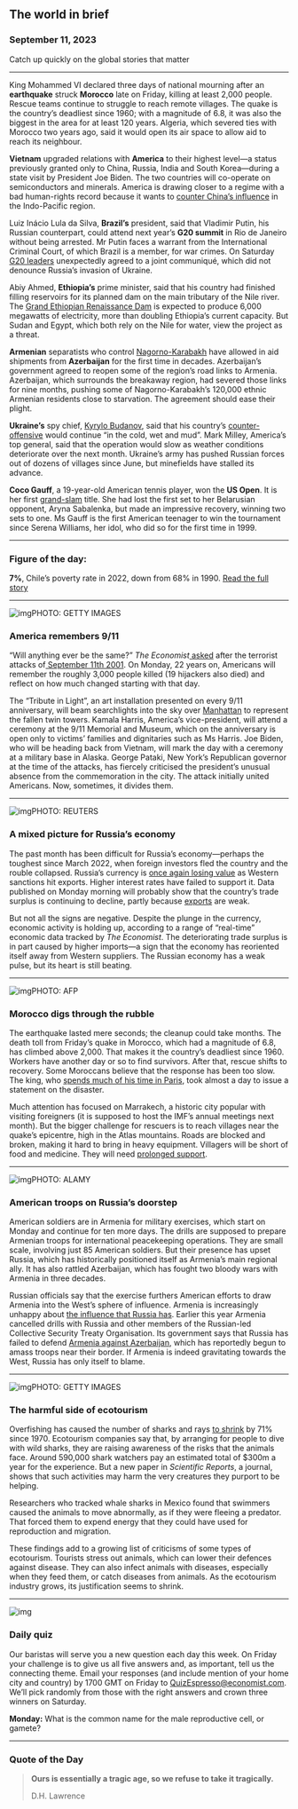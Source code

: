 ## The world in brief

### September 11, 2023

Catch up quickly on the global stories that matter



------



King Mohammed VI declared three days of national mourning after an **earthquake** struck **Morocco** late on Friday, killing at least 2,000 people. Rescue teams continue to struggle to reach remote villages. The quake is the country’s deadliest since 1960; with a magnitude of 6.8, it was also the biggest in the area for at least 120 years. Algeria, which severed ties with Morocco two years ago, said it would open its air space to allow aid to reach its neighbour.

**Vietnam** upgraded relations with **America** to their highest level—a status previously granted only to China, Russia, India and South Korea—during a state visit by President Joe Biden. The two countries will co-operate on semiconductors and minerals. America is drawing closer to a regime with a bad human-rights record because it wants to [counter China’s influence](https://www.economist.com/asia/2023/09/07/joe-bidens-visit-to-hanoi-is-a-signal-to-china) in the Indo-Pacific region.

Luiz Inácio Lula da Silva, **Brazil’s** president, said that Vladimir Putin, his Russian counterpart, could attend next year’s **G20 summit** in Rio de Janeiro without being arrested. Mr Putin faces a warrant from the International Criminal Court, of which Brazil is a member, for war crimes. On Saturday [G20 leaders](https://www.economist.com/asia/2023/09/07/the-g20-summit-will-be-a-resounding-success-for-india) unexpectedly agreed to a joint communiqué, which did not denounce Russia’s invasion of Ukraine.

Abiy Ahmed, **Ethiopia’s** prime minister, said that his country had finished filling reservoirs for its planned dam on the main tributary of the Nile river. The [Grand Ethiopian Renaissance Dam](https://www.economist.com/the-economist-explains/2021/02/11/why-is-the-grand-ethiopian-renaissance-dam-contentious) is expected to produce 6,000 megawatts of electricity, more than doubling Ethiopia’s current capacity. But Sudan and Egypt, which both rely on the Nile for water, view the project as a threat.

**Armenian** separatists who control [Nagorno-Karabakh](https://www.economist.com/europe/2023/09/04/an-armenian-enclave-inside-azerbaijan-is-on-the-point-of-starvation) have allowed in aid shipments from **Azerbaijan** for the first time in decades. Azerbaijan’s government agreed to reopen some of the region’s road links to Armenia. Azerbaijan, which surrounds the breakaway region, had severed those links for nine months, pushing some of Nagorno-Karabakh’s 120,000 ethnic Armenian residents close to starvation. The agreement should ease their plight.

**Ukraine’s** spy chief, [Kyrylo Budanov](https://www.economist.com/europe/2023/06/20/ukraines-spymaster-has-got-under-the-kremlins-skin), said that his country’s [counter-offensive](https://www.economist.com/graphic-detail/2023/09/01/ukraines-counter-offensive-is-speeding-up) would continue “in the cold, wet and mud”. Mark Milley, America’s top general, said that the operation would slow as weather conditions deteriorate over the next month. Ukraine’s army has pushed Russian forces out of dozens of villages since June, but minefields have stalled its advance.

**Coco Gauff**, a 19-year-old American tennis player, won the **US Open**. It is her first [grand-slam](https://www.economist.com/graphic-detail/2022/07/08/tennis-is-becoming-a-more-homogeneous-game) title. She had lost the first set to her Belarusian opponent, Aryna Sabalenka, but made an impressive recovery, winning two sets to one. Ms Gauff is the first American teenager to win the tournament since Serena Williams, her idol, who did so for the first time in 1999.



------



### Figure of the day: 

**7%**, Chile’s poverty rate in 2022, down from 68% in 1990. [Read the full story](https://www.economist.com/the-americas/2023/08/31/chile-is-still-haunted-by-the-coup-in-september-1973)



------



![img](https://niceboy.online/insight/public/Espresso/PHOTOS/20230909_dap364_0.jpg)PHOTO: GETTY IMAGES

### America remembers 9/11

“Will anything ever be the same?” *The Economist*[ asked](https://www.economist.com/leaders/2001/09/13/the-day-the-world-changed) after the terrorist attacks of[ September 11th 2001](https://www.economist.com/leaders/2021/09/11/the-real-lessons-from-9/11). On Monday, 22 years on, Americans will remember the roughly 3,000 people killed (19 hijackers also died) and reflect on how much changed starting with that day.

The “Tribute in Light”, an art installation presented on every 9/11 anniversary, will beam searchlights into the sky over [Manhattan](https://www.economist.com/united-states/how-after-9/11-new-york-built-back-better/21804389) to represent the fallen twin towers. Kamala Harris, America’s vice-president, will attend a ceremony at the 9/11 Memorial and Museum, which on the anniversary is open only to victims’ families and dignitaries such as Ms Harris. Joe Biden, who will be heading back from Vietnam, will mark the day with a ceremony at a military base in Alaska. George Pataki, New York’s Republican governor at the time of the attacks, has fiercely criticised the president’s unusual absence from the commemoration in the city. The attack initially united Americans. Now, sometimes, it divides them.



------



![img](https://niceboy.online/insight/public/Espresso/PHOTOS/20230909_dap363.jpg)PHOTO: REUTERS

### A mixed picture for Russia’s economy

The past month has been difficult for Russia’s economy—perhaps the toughest since March 2022, when foreign investors fled the country and the rouble collapsed. Russia’s currency is [once again losing value](https://www.economist.com/finance-and-economics/2023/08/14/russia-will-struggle-to-cope-with-a-sinking-rouble) as Western sanctions hit exports. Higher interest rates have failed to support it. Data published on Monday morning will probably show that the country’s trade surplus is continuing to decline, partly because [exports](https://www.economist.com/finance-and-economics/2023/09/06/a-higher-global-oil-price-will-help-russia-pay-for-its-war) are weak.

But not all the signs are negative. Despite the plunge in the currency, economic activity is holding up, according to a range of “real-time” economic data tracked by *The Economist*. The deteriorating trade surplus is in part caused by higher imports—a sign that the economy has reoriented itself away from Western suppliers. The Russian economy has a weak pulse, but its heart is still beating.



------



![img](https://niceboy.online/insight/public/Espresso/PHOTOS/000_33UV222.jpg)PHOTO: AFP

### Morocco digs through the rubble

The earthquake lasted mere seconds; the cleanup could take months. The death toll from Friday’s quake in Morocco, which had a magnitude of 6.8, has climbed above 2,000. That makes it the country’s deadliest since 1960. Workers have another day or so to find survivors. After that, rescue shifts to recovery. Some Moroccans believe that the response has been too slow. The king, who [spends much of his time in Paris](https://www.economist.com/1843/2023/04/14/the-mystery-of-moroccos-missing-king), took almost a day to issue a statement on the disaster.

Much attention has focused on Marrakech, a historic city popular with visiting foreigners (it is supposed to host the IMF’s annual meetings next month). But the bigger challenge for rescuers is to reach villages near the quake’s epicentre, high in the Atlas mountains. Roads are blocked and broken, making it hard to bring in heavy equipment. Villagers will be short of food and medicine. They will need [prolonged support](https://www.economist.com/europe/2023/04/13/recovery-from-turkeys-earthquake-will-take-years).



------



![img](https://niceboy.online/insight/public/Espresso/PHOTOS/20230909_dap371_0.jpg)PHOTO: ALAMY

### American troops on Russia’s doorstep

American soldiers are in Armenia for military exercises, which start on Monday and continue for ten more days. The drills are supposed to prepare Armenian troops for international peacekeeping operations. They are small scale, involving just 85 American soldiers. But their presence has upset Russia, which has historically positioned itself as Armenia’s main regional ally. It has also rattled Azerbaijan, which has fought two bloody wars with Armenia in three decades.

Russian officials say that the exercise furthers American efforts to draw Armenia into the West’s sphere of influence. Armenia is increasingly unhappy about [the influence that Russia has](https://www.economist.com/europe/2022/09/22/renewed-fighting-in-the-caucasus-shows-russias-waning-influence). Earlier this year Armenia cancelled drills with Russia and other members of the Russian-led Collective Security Treaty Organisation. Its government says that Russia has failed to defend [Armenia against Azerbaijan](https://www.economist.com/europe/2023/09/04/an-armenian-enclave-inside-azerbaijan-is-on-the-point-of-starvation), which has reportedly begun to amass troops near their border. If Armenia is indeed gravitating towards the West, Russia has only itself to blame.



------



![img](https://niceboy.online/insight/public/Espresso/PHOTOS/20230909_dap372.jpg)PHOTO: GETTY IMAGES

### The harmful side of ecotourism

Overfishing has caused the number of sharks and rays [to shrink](https://www.economist.com/science-and-technology/2019/05/09/a-new-report-confirms-that-life-on-earth-is-in-trouble) by 71% since 1970. Ecotourism companies say that, by arranging for people to dive with wild sharks, they are raising awareness of the risks that the animals face. Around 590,000 shark watchers pay an estimated total of $300m a year for the experience. But a new paper in *Scientific Reports*, a journal, shows that such activities may harm the very creatures they purport to be helping.

Researchers who tracked whale sharks in Mexico found that swimmers caused the animals to move abnormally, as if they were fleeing a predator. That forced them to expend energy that they could have used for reproduction and migration.

These findings add to a growing list of criticisms of some types of ecotourism. Tourists stress out animals, which can lower their defences against disease. They can also infect animals with diseases, especially when they feed them, or catch diseases from animals. As the ecotourism industry grows, its justification seems to shrink.



------



![img](https://niceboy.online/insight/public/Espresso/PHOTOS/QuizNEW_37_85.jpeg)

### Daily quiz

Our baristas will serve you a new question each day this week. On Friday your challenge is to give us all five answers and, as important, tell us the connecting theme. Email your responses (and include mention of your home city and country) by 1700 GMT on Friday to [QuizEspresso@economist.com](https://mail.google.com/mail/?view=cm&fs=1&tf=1&to=QuizEspresso@economist.com). We’ll pick randomly from those with the right answers and crown three winners on Saturday.

**Monday:** What is the common name for the male reproductive cell, or gamete?



------



### Quote of the Day

> **Ours is essentially a tragic age, so we refuse to take it tragically.**
>
> D.H. Lawrence



